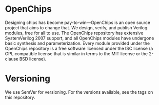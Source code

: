 # OpenChips
Designing chips has become pay-to-win—OpenChips is an open source project that aims to change that. We design, verify, and publish Verilog modules, free for all to use. The OpenChips repository has extensive SystemVerilog 2007 support, and all OpenChips modules have undergone basic synthesis  and parameterization. Every module provided under the OpenChips repository is a free software licensed under the ISC license (a GPL compatible license that is similar in terms to the MIT license or the 2-clause BSD license).

# Versioning
We use SemVer for versioning. For the versions available, see the tags on this repository.
